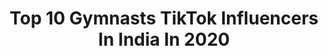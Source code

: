 ---
title: Top 10 Gymnasts TikTok Influencers In India In 2020
description: >-
  Find top gymnasts TikTok influencers in India in 2020. Most popular hashtags: #flip #coronavirus #tiktokindia #tranding.
platform: TikTok
profiles:
  - username: "parul_cutearora"
    fullname: >-
      Parul Arora
    location: "India"
    followers: 223726
    engagement: 2121
    commentsToLikes: 0.030195
    id: ckactztgwgl9t0i78jxrka2jf
    verified: false
    hashtags: "#sports, #sandeepyadav, #blinkwithme, #parularora"
  - username: "anjalishukla43"
    fullname: >-
      Anjali Shukla
    location: "India"
    followers: 101258
    engagement: 1464
    commentsToLikes: 0.044330
    id: ck80nsbffecw70j7804onmpfg
    verified: false
    hashtags: "#lovemymom, #thanksmaa, #itsme, #happy"
  - username: "md.rizwanofficial"
    fullname: >-
      MD.Rizwan
    location: "India"
    followers: 308550
    engagement: 2026
    commentsToLikes: 0.015008
    id: ck98qtu387kmj0j78zjnd7w1r
    verified: false
    hashtags: "#tiktoksport, #skipercrow, #foryoupage, #stuntman"
  - username: "rajrockcena"
    fullname: >-
      RajRockCena
    location: "India"
    followers: 88383
    engagement: 1433
    commentsToLikes: 0.029236
    id: ck8qjkqbndy2b0j78pmvturel
    verified: false
    hashtags: "#lifebuoykarona, #foryourpage, #likeforlike, #udictionarymagic"
  - username: "somya_gymnast18"
    fullname: >-
      somyagymnast
    location: "India"
    followers: 112173
    engagement: 1550
    commentsToLikes: 0.023564
    id: ck8opvvls4u690j78n0xklhyz
    verified: false
    hashtags: "#sandeepyadav, #viral, #haryanvisong, #college"
  - username: "parthchauhan5"
    fullname: >-
      Parth Chauhan
    location: "India"
    followers: 838247
    engagement: 833
    commentsToLikes: 0.005105
    id: ck83wytjhn3qf0j78urru1xro
    verified: false
    hashtags: "#photograhy, #model, #tranding, #gymnastic"
  - username: "dreamcha5er"
    fullname: >-
      Ranjaykumarsingh
    location: "India"
    followers: 32351
    engagement: 964
    commentsToLikes: 0.007652
    id: ck83yw5y1wa0a0j78bsm96qv4
    verified: false
    hashtags: "#warmovie, #flip, #bounceindia, #tiktokmama"
  - username: "gymnast_misha"
    fullname: >-
      MISHA SHARMA
    location: "India"
    followers: 248767
    engagement: 735
    commentsToLikes: 0.007262
    id: ckacc3zvxhysi0i78buih9wwf
    verified: false
    hashtags: "#diffrent, #coreworkout, #please, #same"
  - username: "akashpandat009"
    fullname: >-
      👑 Akash_pandat 👑
    location: "India"
    followers: 196226
    engagement: 817
    commentsToLikes: 0.003189
    id: ck97xuudlwywo0j7887pm4a1z
    verified: false
    hashtags: "#fight, #couplegoals, #publicreaction, #publicreation"
  - username: "sahilmahajan041"
    fullname: >-
      Sahil Mahajan
    location: "India"
    followers: 12725
    engagement: 2173
    commentsToLikes: 0.100356
    id: cka0o6oom2ib40i78f0gz71zz
    verified: false
    hashtags: "#funnyvideo, #sunday, #doubleexposure, #funny"
---